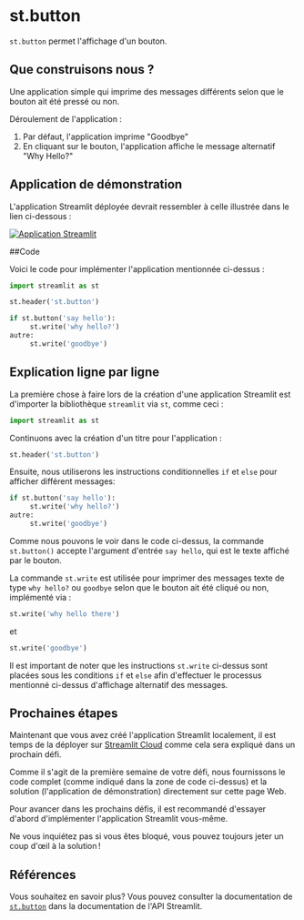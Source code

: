 # st.button

`st.button` permet l'affichage d'un bouton.

## Que construisons nous ?

Une application simple qui imprime des messages différents selon que le bouton ait été pressé ou non.

Déroulement de l'application :

1. Par défaut, l'application imprime "Goodbye"
2. En cliquant sur le bouton, l'application affiche le message alternatif "Why Hello?"

## Application de démonstration

L'application Streamlit déployée devrait ressembler à celle illustrée dans le lien ci-dessous :

[![Application Streamlit](https://static.streamlit.io/badges/streamlit_badge_black_white.svg)](https://share.streamlit.io/dataprofessor/st.button/)

##Code

Voici le code pour implémenter l'application mentionnée ci-dessus :

```python
import streamlit as st

st.header('st.button')

if st.button('say hello'):
     st.write('why hello?')
autre:
     st.write('goodbye')
```

## Explication ligne par ligne

La première chose à faire lors de la création d'une application Streamlit est d'importer la bibliothèque `streamlit` via `st`, comme ceci :

```python
import streamlit as st
```

Continuons avec la création d'un titre pour l'application :

```python
st.header('st.button')
```

Ensuite, nous utiliserons les instructions conditionnelles `if` et `else` pour afficher différent messages:

```python
if st.button('say hello'):
     st.write('why hello?')
autre:
     st.write('goodbye')
```

Comme nous pouvons le voir dans le code ci-dessus, la commande `st.button()` accepte l'argument d'entrée `say hello`, qui est le texte affiché par le bouton.

La commande `st.write` est utilisée pour imprimer des messages texte de type `why hello?` ou `goodbye` selon que le bouton ait été cliqué ou non, implémenté via :


```python
st.write('why hello there')
```

et

```python
st.write('goodbye')
```

Il est important de noter que les instructions `st.write` ci-dessus sont placées sous les conditions `if` et `else` afin d'effectuer le processus mentionné ci-dessus d'affichage alternatif des messages.

## Prochaines étapes

Maintenant que vous avez créé l'application Streamlit localement, il est temps de la déployer sur [Streamlit Cloud](https://streamlit.io/cloud) comme cela sera expliqué dans un prochain défi.

Comme il s'agit de la première semaine de votre défi, nous fournissons le code complet (comme indiqué dans la zone de code ci-dessus) et la solution (l'application de démonstration) directement sur cette page Web.

Pour avancer dans les prochains défis, il est recommandé d'essayer d'abord d'implémenter l'application Streamlit vous-même.

Ne vous inquiétez pas si vous êtes bloqué, vous pouvez toujours jeter un coup d'œil à la solution !

## Références

Vous souhaitez en savoir plus? Vous pouvez consulter la documentation de [`st.button`](https://docs.streamlit.io/library/api-reference/widgets/st.button) dans la documentation de l'API Streamlit.